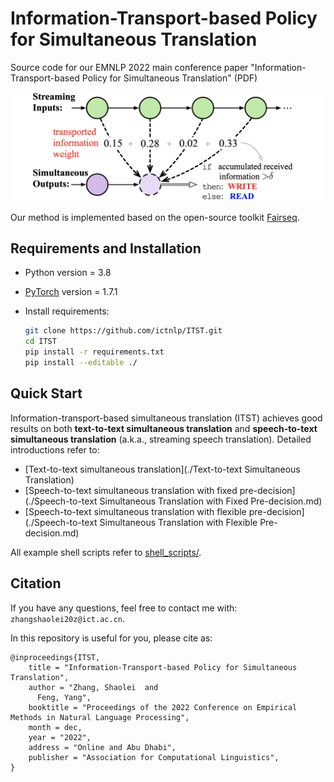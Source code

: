 # Information-Transport-based Policy for Simultaneous Translation

Source code for our EMNLP 2022 main conference paper "Information-Transport-based Policy for Simultaneous Translation" (PDF)

<img src="./ITST.png" alt="fig" style="zoom:50%;" />

Our method is implemented based on the open-source toolkit [Fairseq](https://github.com/pytorch/fairseq).

## Requirements and Installation

- Python version = 3.8

- [PyTorch](http://pytorch.org/) version = 1.7.1

- Install requirements:

  ```bash
  git clone https://github.com/ictnlp/ITST.git
  cd ITST
  pip install -r requirements.txt
  pip install --editable ./
  ```

## Quick Start

Information-transport-based simultaneous translation (ITST) achieves good results on both **text-to-text simultaneous translation** and **speech-to-text simultaneous translation** (a.k.a., streaming speech translation). Detailed introductions refer to:

- [Text-to-text simultaneous translation](./Text-to-text Simultaneous Translation)
- [Speech-to-text simultaneous translation with fixed pre-decision](./Speech-to-text Simultaneous Translation with Fixed Pre-decision.md)
- [Speech-to-text simultaneous translation with flexible pre-decision](./Speech-to-text Simultaneous Translation with Flexible Pre-decision.md)

All example shell scripts refer to [shell_scripts/](shell_scripts/).

## Citation

If you have any questions, feel free to contact me with: `zhangshaolei20z@ict.ac.cn`.

In this repository is useful for you, please cite as:

```
@inproceedings{ITST,
    title = "Information-Transport-based Policy for Simultaneous Translation",
    author = "Zhang, Shaolei  and
      Feng, Yang",
    booktitle = "Proceedings of the 2022 Conference on Empirical Methods in Natural Language Processing",
    month = dec,
    year = "2022",
    address = "Online and Abu Dhabi",
    publisher = "Association for Computational Linguistics",
}
```
